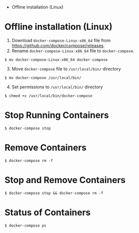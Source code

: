 * Offline installation (Linux)
# Offline installation (Linux)
1. Download `docker-compose-Linux-x86_64` file from https://github.com/docker/compose/releases.
2. Rename `docker-compose-Linux-x86_64` file to `docker-compose`.
```shell
$ mv docker-compose-Linux-x86_64 docker-compose
```
3. Move `docker-compose` file to `/usr/local/bin/` directory
```shell
$ mv docker-compose /usr/local/bin/
```
4. Set permissions to `/usr/local/bin/` directory
```
$ chmod +x /usr/local/bin/docker-compose
```
# Stop Running Containers
```shell
$ docker-compose stop
```
# Remove Containers
```shell
$ docker-compose rm -f
```
# Stop and Remove Containers
```shell
$ docker-compose stop && docker-compose rm -f
```
# Status of Containers
```shell
$ docker-compose ps
```
